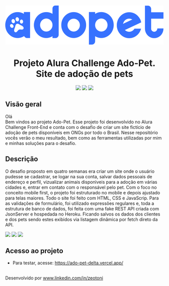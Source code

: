<p align="center"> 
  <img src="./assets/img/logo-azul.svg" width="600px">
</p>
<h1 align="center">Projeto Alura Challenge Ado-Pet. Site de adoção de pets</h1>
<p align="center">
  <img src="https://img.shields.io/badge/HTML5-E34F26?style=for-the-badge&logo=html5&logoColor=white">
  <img src="https://img.shields.io/badge/CSS3-1572B6?style=for-the-badge&logo=css3&logoColor=white">
  <img src="https://img.shields.io/badge/JavaScript-323330?style=for-the-badge&logo=javascript&logoColor=F7DF1E">
</p>
<h2>Visão geral</h2>
<p>Olá<br>Bem vindos ao projeto Ado-Pet. Esse projeto foi desenvolvido no Alura Challenge Front-End e conta com o desafio de criar um site fictício de adoção de pets disponíveis em ONGs por todo o Brasil. Nesse repositório vocês verâo o meu resultado, bem como as ferramentas utilizadas por mim e minhas soluções para o desafio.</p>
<h2>Descrição</h2>
<p>O desafio proposto em quatro semanas era criar um site onde o usuário pudesse se cadastrar, se logar na sua conta, salvar dados pessoais de endereço e perfil, vizualizar animais disponìveis para a adoção em várias cidades e, entrar em contato com o responsável pelo pet. Com o foco no conceito mobile first, o projeto foi estruturado no mobile e depois ajustado para telas maiores. Todo o site foi feito com HTML, CSS e JavaScrip. Para as validações de formulário, foi utilizado expressões regulares e, toda a estrutura de banco de dados, foi feita com uma fake REST API criada com JsonServer e hospedada no Heroku. Ficando salvos os dados dos clientes e dos pets sendo estes exibidos via listagem dinâmica por fetch direto da API.</p>

<div display="flex">

  <img src="https://user-images.githubusercontent.com/87879397/182042373-ec86ebf6-b225-4c11-98b7-9f9bb3b8225c.png">
  <img src="https://user-images.githubusercontent.com/87879397/182042519-405cd8e5-676c-4787-86d0-e805f838e8df.png">
  <img src="https://user-images.githubusercontent.com/87879397/182042404-57db3d93-55ce-4285-9219-a1b86c659d48.png">
</div>

<h2>Acesso ao projeto</h2>

* Para testar, acesse: https://ado-pet-delta.vercel.app/

<br>Desenvolvido por www.linkedin.com/in/zeotoni
